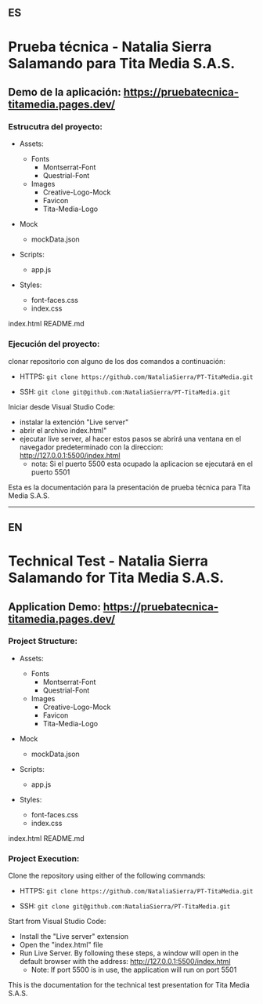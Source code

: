 ## ES
# Prueba técnica - Natalia Sierra Salamando para Tita Media S.A.S.

## Demo de la aplicación: https://pruebatecnica-titamedia.pages.dev/

### Estrucutra del proyecto:

* Assets:
  * Fonts
    * Montserrat-Font
    * Questrial-Font
  * Images
    * Creative-Logo-Mock
    * Favicon
    * Tita-Media-Logo
    
* Mock
    * mockData.json
    
* Scripts:
    * app.js
    
* Styles: 
    * font-faces.css
    * index.css

index.html
README.md


### Ejecución del proyecto:

clonar repositorio con alguno de los dos comandos a continuación:
* HTTPS:
`git clone https://github.com/NataliaSierra/PT-TitaMedia.git`

* SSH:
`git clone git@github.com:NataliaSierra/PT-TitaMedia.git`


Iniciar desde Visual Studio Code:
* instalar la extención "Live server"
* abrir el archivo index.html"
* ejecutar live server, al hacer estos pasos se abrirá una ventana en el navegador predeterminado con la direccion: http://127.0.0.1:5500/index.html
    * nota: Si el puerto 5500 esta ocupado la aplicacion se ejecutará en el puerto 5501


Esta es la documentación para la presentación de prueba técnica para Tita Media S.A.S.

--------------------------------------------------------------------------------------

## EN
# Technical Test - Natalia Sierra Salamando for Tita Media S.A.S.

## Application Demo: https://pruebatecnica-titamedia.pages.dev/

### Project Structure:

* Assets:
  * Fonts
    * Montserrat-Font
    * Questrial-Font
  * Images
    * Creative-Logo-Mock
    * Favicon
    * Tita-Media-Logo
    
* Mock
    * mockData.json
    
* Scripts:
    * app.js
    
* Styles: 
    * font-faces.css
    * index.css

index.html
README.md


### Project Execution:

Clone the repository using either of the following commands:
* HTTPS:
`git clone https://github.com/NataliaSierra/PT-TitaMedia.git`

* SSH:
`git clone git@github.com:NataliaSierra/PT-TitaMedia.git`

Start from Visual Studio Code:
* Install the "Live server" extension
* Open the "index.html" file
* Run Live Server. By following these steps, a window will open in the default browser with the address: http://127.0.0.1:5500/index.html
    * Note: If port 5500 is in use, the application will run on port 5501


This is the documentation for the technical test presentation for Tita Media S.A.S.